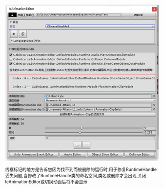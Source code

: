 
![Editor](../../../Images/Editor/zh/editor.png)

线框标记的地方是告诉您因为找不到而被删除的运行时,用于修复RuntimeHandle丢失问题,当修改了RuntimeHandle类的命名空间,类名或删除才会出现,关闭IcAnimationEditor或切换动画后将不会显示